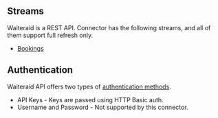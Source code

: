 ## Streams

Waiteraid is a REST API. Connector has the following streams, and all of them support full refresh
only.

- [Bookings](https://app.waiteraid.com/api-docs/index.html#api_get_bookings)

## Authentication

Waiteraid API offers two types of
[authentication methods](https://app.waiteraid.com/api-docs/index.html#auth_call).

- API Keys - Keys are passed using HTTP Basic auth.
- Username and Password - Not supported by this connector.
